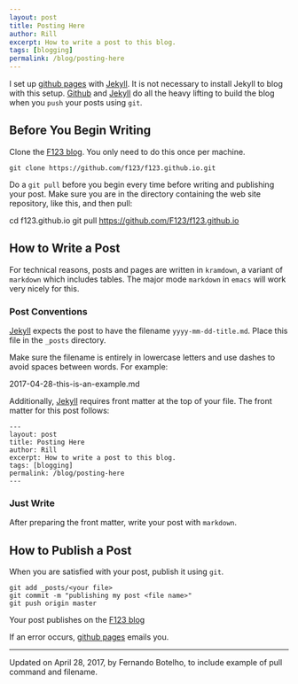 ```yaml
---
layout: post
title: Posting Here
author: Rill
excerpt: How to write a post to this blog.
tags: [blogging]
permalink: /blog/posting-here
---
```


I set up [github pages][github pages] with [Jekyll][jekyll]. It is not
necessary to install Jekyll to blog with this
setup. [Github][github pages] and [Jekyll][jekyll] do all the heavy
lifting to build the blog when you `push` your posts using `git`.

Before You Begin Writing
------------------------

Clone the [F123 blog][f123blog]. You only need to do this once per machine.

    git clone https://github.com/f123/f123.github.io.git    
	
Do a `git pull` before you begin every time before writing and
publishing your post. Make sure you are in the directory containing the web site repository, like this, and then pull:

cd f123.github.io
git pull https://github.com/F123/f123.github.io

How to Write a Post
-------------------

For technical reasons, posts and pages are written in `kramdown`, a
variant of `markdown` which includes tables. The major mode `markdown`
in `emacs` will work very nicely for this.


### Post Conventions ###

[Jekyll][jekyll] expects the post to have the filename
`yyyy-mm-dd-title.md`. Place this file in the `_posts` directory.

Make sure the filename is entirely in lowercase letters and use dashes to avoid spaces between words. For example:

2017-04-28-this-is-an-example.md

Additionally, [Jekyll][jekyll] requires front matter at the top of
your file. The front matter for this post  follows:

    ---
    layout: post
    title: Posting Here
    author: Rill
    excerpt: How to write a post to this blog.
    tags: [blogging]
    permalink: /blog/posting-here
    ---

### Just Write ###

After preparing the front matter, write your post with `markdown`.

How to Publish a Post
---------------------

When you are satisfied with your post, publish it using `git`.

    git add _posts/<your file>
    git commit -m "publishing my post <file name>"
    git push origin master

Your post publishes on the [F123 blog][f123blog]

If an error occurs, [github pages][github pages] emails you.

[github pages]: https://guides.github.com/features/pages/  "github pages"

[jekyll]: http://jekyllrb.com/ "Jekyll"


[f123blog]: https://f123.github.io/ "F123 blog"

---
Updated on April 28, 2017, by Fernando Botelho, to include example of pull command and filename.

